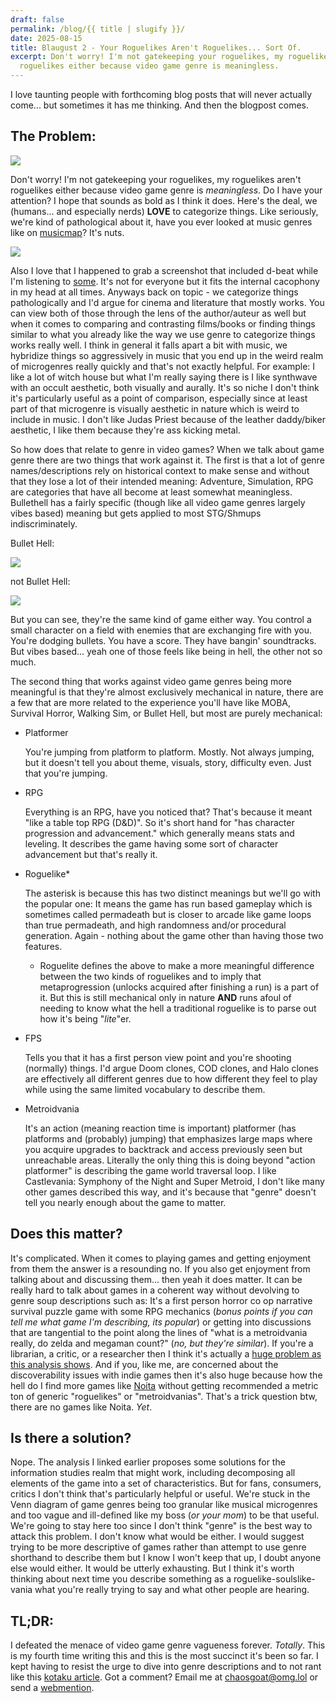 ```yaml
---
draft: false
permalink: /blog/{{ title | slugify }}/
date: 2025-08-15
title: Blaugust 2 - Your Roguelikes Aren't Roguelikes... Sort Of.
excerpt: Don't worry! I'm not gatekeeping your roguelikes, my roguelikes aren't
  roguelikes either because video game genre is meaningless.
---
```

I love taunting people with forthcoming blog posts that will never actually come... but sometimes it has me thinking. And then the blogpost comes.

## The Problem:

![](/assets/shortform/blog/29-07-25/BlogTaunting.png)

Don't worry! I'm not gatekeeping your roguelikes, my roguelikes aren't roguelikes either because video game genre is _meaningless_. Do I have your attention? I hope that sounds as bold as I think it does. Here's the deal, we (humans... and especially nerds) **LOVE** to categorize things. Like seriously, we're kind of pathological about it, have you ever looked at music genres like on [musicmap](https://musicmap.info/)? It's nuts.

![](/assets/shortform/blog/2025-08-15-roguelikes/musicmap.png)

Also I love that I happened to grab a screenshot that included d-beat while I'm listening to [some](https://dischargeofficialmusic.bandcamp.com/track/state-violence-state-control). It's not for everyone but it fits the internal cacophony in my head at all times. Anyways back on topic - we categorize things pathologically and I'd argue for cinema and literature that mostly works. You can view both of those through the lens of the author/auteur as well but when it comes to comparing and contrasting films/books or finding things similar to what you already like the way we use genre to categorize things works really well. I think in general it falls apart a bit with music, we hybridize things so aggressively in music that you end up in the weird realm of microgenres really quickly and that's not exactly helpful. For example: I like a lot of witch house but what I'm really saying there is I like synthwave with an occult aesthetic, both visually and aurally. It's so niche I don't think it's particularly useful as a point of comparison, especially since at least part of that microgenre is visually aesthetic in nature which is weird to include in music. I don't like Judas Priest because of the leather daddy/biker aesthetic, I like them because they're ass kicking metal.

So how does that relate to genre in video games? When we talk about game genre there are two things that work against it. The first is that a lot of genre names/descriptions rely on historical context to make sense and without that they lose a lot of their intended meaning: Adventure, Simulation, RPG are categories that have all become at least somewhat meaningless. Bullethell has a fairly specific (though like all video game genres largely vibes based) meaning but gets applied to most STG/Shmups indiscriminately.

Bullet Hell:

![](/assets/shortform/blog/2025-08-15-roguelikes/bullethell.gif)

not Bullet Hell:

![](/assets/shortform/blog/2025-08-15-roguelikes/notbullethell.gif)

But you can see, they're the same kind of game either way. You control a small character on a field with enemies that are exchanging fire with you. You're dodging bullets. You have a score. They have bangin' soundtracks. But vibes based... yeah one of those feels like being in hell, the other not so much.

The second thing that works against video game genres being more meaningful is that they're almost exclusively mechanical in nature, there are a few that are more related to the experience you'll have like MOBA, Survival Horror, Walking Sim, or Bullet Hell, but most are purely mechanical:

*   Platformer
    
    You're jumping from platform to platform. Mostly. Not always jumping, but it doesn't tell you about theme, visuals, story, difficulty even. Just that you're jumping.
    
*   RPG
    
    Everything is an RPG, have you noticed that? That's because it meant "like a table top RPG (D&D)". So it's short hand for "has character progression and advancement." which generally means stats and leveling. It describes the game having some sort of character advancement but that's really it.
    
*   Roguelike\*
    
    The asterisk is because this has two distinct meanings but we'll go with the popular one: It means the game has run based gameplay which is sometimes called permadeath but is closer to arcade like game loops than true permadeath, and high randomness and/or procedural generation. Again - nothing about the game other than having those two features.
    
    *   Roguelite defines the above to make a more meaningful difference between the two kinds of roguelikes and to imply that metaprogression (unlocks acquired after finishing a run) is a part of it. But this is still mechanical only in nature **AND** runs afoul of needing to know what the hell a traditional roguelike is to parse out how it's being "_lite_"er.
        
*   FPS
    
    Tells you that it has a first person view point and you're shooting (normally) things. I'd argue Doom clones, COD clones, and Halo clones are effectively all different genres due to how different they feel to play while using the same limited vocabulary to describe them.
    
*   Metroidvania
    
    It's an action (meaning reaction time is important) platformer (has platforms and (probably) jumping) that emphasizes large maps where you acquire upgrades to backtrack and access previously seen but unreachable areas. Literally the only thing this is doing beyond "action platformer" is describing the game world traversal loop. I like Castlevania: Symphony of the Night and Super Metroid, I don't like many other games described this way, and it's because that "genre" doesn't tell you nearly enough about the game to matter.
    

## Does this matter?

It's complicated. When it comes to playing games and getting enjoyment from them the answer is a resounding no. If you also get enjoyment from talking about and discussing them... then yeah it does matter. It can be really hard to talk about games in a coherent way without devolving to genre soup descriptions such as: It's a first person horror co op narrative survival puzzle game with some RPG mechanics (_bonus points if you can tell me what game I'm describing, its popular_) or getting into discussions that are tangential to the point along the lines of "what is a metroidvania really, do zelda and megaman count?" (_no, but they're similar_). If you're a librarian, a critic, or a researcher then I think it's actually a [huge problem as this analysis shows](https://bpb-us-e1.wpmucdn.com/sites.uw.edu/dist/2/3760/files/2019/09/Why-video-game-genres-fail.-Games-and-Culture.pdf). And if you, like me, are concerned about the discoverability issues with indie games then it's also huge because how the hell do I find more games like [Noita](https://store.steampowered.com/app/881100/Noita/) without getting recommended a metric ton of generic "roguelikes" or "metroidvanias". That's a trick question btw, there are no games like Noita. _Yet_.

## Is there a solution?

Nope. The analysis I linked earlier proposes some solutions for the information studies realm that might work, including decomposing all elements of the game into a set of characteristics. But for fans, consumers, critics I don't think that's particularly helpful or useful. We're stuck in the Venn diagram of game genres being too granular like musical microgenres and too vague and ill-defined like my boss (_or your mom_) to be that useful. We're going to stay here too since I don't think "genre" is the best way to attack this problem. I don't know what would be either. I would suggest trying to be more descriptive of games rather than attempt to use genre shorthand to describe them but I know I won't keep that up, I doubt anyone else would either. It would be utterly exhausting. But I think it's worth thinking about next time you describe something as a roguelike-soulslike-vania what you're really trying to say and what other people are hearing.

## TL;DR:

I defeated the menace of video game genre vagueness forever. _Totally_. This is my fourth time writing this and this is the most succinct it's been so far. I kept having to resist the urge to dive into genre descriptions and to not rant like this [kotaku article](https://kotaku.com/genres-fps-hero-shooter-adventure-rts-action-opinion-1851772168). Got a comment? Email me at [chaosgoat@omg.lol](mailto:chaosgoat@omg.lol) or send a [webmention](https://webmention.io/chaosgoat.neocities.org/webmention).